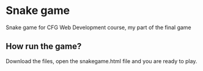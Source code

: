 # Snake game
Snake game for CFG Web Development course, my part of the final game
## How run the game?
Download the files, open the snakegame.html file and you are ready to play. 
